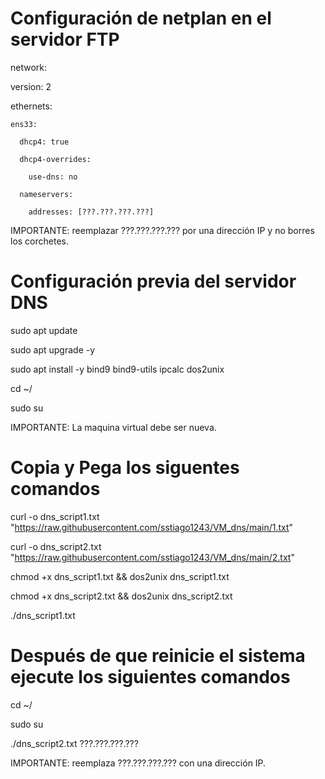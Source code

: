 # Configuración de netplan en el servidor FTP

network:

  version: 2
  
  ethernets:
  
    ens33:
    
      dhcp4: true
      
      dhcp4-overrides:
      
        use-dns: no
        
      nameservers:
      
        addresses: [???.???.???.???]

IMPORTANTE: reemplazar ???.???.???.??? por una dirección IP y no borres los corchetes.

# Configuración previa del servidor DNS

sudo apt update

sudo apt upgrade -y

sudo apt install -y bind9 bind9-utils ipcalc dos2unix

cd ~/

sudo su

IMPORTANTE: La maquina virtual debe ser nueva.

# Copia y Pega los siguentes comandos

curl -o dns_script1.txt "https://raw.githubusercontent.com/sstiago1243/VM_dns/main/1.txt"

curl -o dns_script2.txt "https://raw.githubusercontent.com/sstiago1243/VM_dns/main/2.txt"

chmod +x dns_script1.txt && dos2unix dns_script1.txt

chmod +x dns_script2.txt && dos2unix dns_script2.txt

./dns_script1.txt


# Después de que reinicie el sistema ejecute los siguientes comandos

cd ~/

sudo su

./dns_script2.txt ???.???.???.???

IMPORTANTE: reemplaza ???.???.???.??? con una dirección IP.
